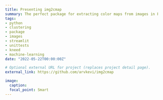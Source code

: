 ```yaml
---
title: Presenting img2cmap
summary: The perfect package for extracting color maps from images in Python
tags:
- python
- clustering
- package
- images
- streamlit
- unittests
- kneed
- machine-learning
date: "2022-05-22T00:00:00Z"

# Optional external URL for project (replaces project detail page).
external_link: https://github.com/arvkevi/img2cmap

image:
  caption: 
  focal_point: Smart
---
```

